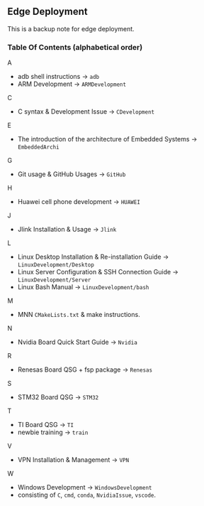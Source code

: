 ## Edge Deployment
This is a backup note for edge deployment.

### Table Of Contents (alphabetical order)
A
- adb shell instructions -> `adb`
- ARM Development -> `ARMDevelopment`

C
- C syntax & Development Issue -> `CDevelopment`

E
- The introduction of the architecture of Embedded Systems -> `EmbeddedArchi`

G
- Git usage & GitHub Usages -> `GitHub`

H
- Huawei cell phone development -> `HUAWEI`

J
- Jlink Installation & Usage -> `Jlink`

L
- Linux Desktop Installation & Re-installation Guide -> `LinuxDevelopment/Desktop`
- Linux Server Configuration & SSH Connection Guide -> `LinuxDevelopment/Server`
- Linux Bash Manual -> `LinuxDevelopment/bash`

M
- MNN `CMakeLists.txt` & make instructions.

N
- Nvidia Board Quick Start Guide -> `Nvidia`

R
- Renesas Board QSG + fsp package -> `Renesas`

S
- STM32 Board QSG -> `STM32`

T
- TI Board QSG -> `TI`
- newbie training -> `train`

V
- VPN Installation & Management -> `VPN`

W
- Windows Development -> `WindowsDevelopment`
- consisting of `C`, `cmd`, `conda`, `NvidiaIssue`, `vscode`.